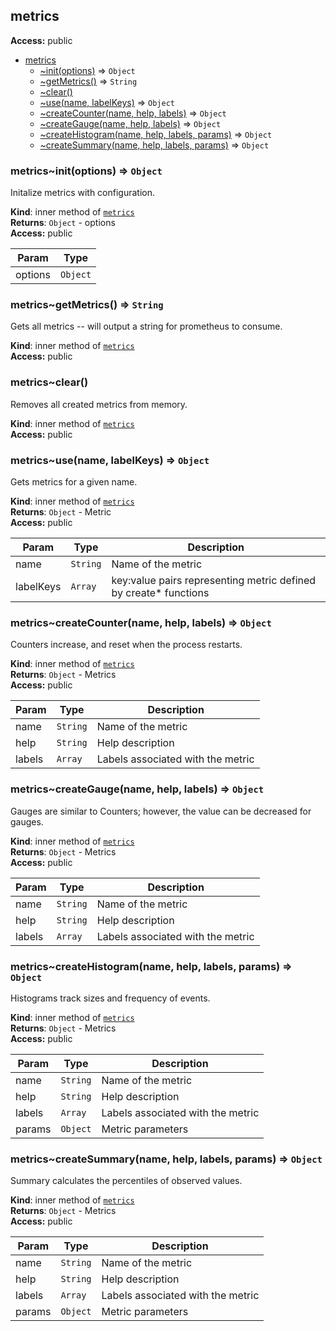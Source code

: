 <a name="module_metrics"></a>

## metrics
**Access:** public  

* [metrics](#module_metrics)
    * [~init(options)](#module_metrics..init) ⇒ <code>Object</code>
    * [~getMetrics()](#module_metrics..getMetrics) ⇒ <code>String</code>
    * [~clear()](#module_metrics..clear)
    * [~use(name, labelKeys)](#module_metrics..use) ⇒ <code>Object</code>
    * [~createCounter(name, help, labels)](#module_metrics..createCounter) ⇒ <code>Object</code>
    * [~createGauge(name, help, labels)](#module_metrics..createGauge) ⇒ <code>Object</code>
    * [~createHistogram(name, help, labels, params)](#module_metrics..createHistogram) ⇒ <code>Object</code>
    * [~createSummary(name, help, labels, params)](#module_metrics..createSummary) ⇒ <code>Object</code>

<a name="module_metrics..init"></a>

### metrics~init(options) ⇒ <code>Object</code>
Initalize metrics with configuration.

**Kind**: inner method of <code>[metrics](#module_metrics)</code>  
**Returns**: <code>Object</code> - options  
**Access:** public  

| Param | Type |
| --- | --- |
| options | <code>Object</code> | 

<a name="module_metrics..getMetrics"></a>

### metrics~getMetrics() ⇒ <code>String</code>
Gets all metrics -- will output a string for prometheus to consume.

**Kind**: inner method of <code>[metrics](#module_metrics)</code>  
**Access:** public  
<a name="module_metrics..clear"></a>

### metrics~clear()
Removes all created metrics from memory.

**Kind**: inner method of <code>[metrics](#module_metrics)</code>  
**Access:** public  
<a name="module_metrics..use"></a>

### metrics~use(name, labelKeys) ⇒ <code>Object</code>
Gets metrics for a given name.

**Kind**: inner method of <code>[metrics](#module_metrics)</code>  
**Returns**: <code>Object</code> - Metric  
**Access:** public  

| Param | Type | Description |
| --- | --- | --- |
| name | <code>String</code> | Name of the metric |
| labelKeys | <code>Array</code> | key:value pairs representing metric defined by create* functions |

<a name="module_metrics..createCounter"></a>

### metrics~createCounter(name, help, labels) ⇒ <code>Object</code>
Counters increase, and reset when the process restarts.

**Kind**: inner method of <code>[metrics](#module_metrics)</code>  
**Returns**: <code>Object</code> - Metrics  
**Access:** public  

| Param | Type | Description |
| --- | --- | --- |
| name | <code>String</code> | Name of the metric |
| help | <code>String</code> | Help description |
| labels | <code>Array</code> | Labels associated with the metric |

<a name="module_metrics..createGauge"></a>

### metrics~createGauge(name, help, labels) ⇒ <code>Object</code>
Gauges are similar to Counters; however, the value can be decreased for gauges.

**Kind**: inner method of <code>[metrics](#module_metrics)</code>  
**Returns**: <code>Object</code> - Metrics  
**Access:** public  

| Param | Type | Description |
| --- | --- | --- |
| name | <code>String</code> | Name of the metric |
| help | <code>String</code> | Help description |
| labels | <code>Array</code> | Labels associated with the metric |

<a name="module_metrics..createHistogram"></a>

### metrics~createHistogram(name, help, labels, params) ⇒ <code>Object</code>
Histograms track sizes and frequency of events.

**Kind**: inner method of <code>[metrics](#module_metrics)</code>  
**Returns**: <code>Object</code> - Metrics  
**Access:** public  

| Param | Type | Description |
| --- | --- | --- |
| name | <code>String</code> | Name of the metric |
| help | <code>String</code> | Help description |
| labels | <code>Array</code> | Labels associated with the metric |
| params | <code>Object</code> | Metric parameters |

<a name="module_metrics..createSummary"></a>

### metrics~createSummary(name, help, labels, params) ⇒ <code>Object</code>
Summary calculates the percentiles of observed values.

**Kind**: inner method of <code>[metrics](#module_metrics)</code>  
**Returns**: <code>Object</code> - Metrics  
**Access:** public  

| Param | Type | Description |
| --- | --- | --- |
| name | <code>String</code> | Name of the metric |
| help | <code>String</code> | Help description |
| labels | <code>Array</code> | Labels associated with the metric |
| params | <code>Object</code> | Metric parameters |

